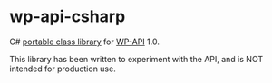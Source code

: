wp-api-csharp
=============

C# [portable class library](http://msdn.microsoft.com/en-us/library/gg597391(v=vs.110).aspx) for [WP-API](https://github.com/WP-API/WP-API) 1.0.

This library has been written to experiment with the API, and is NOT intended for production use.
